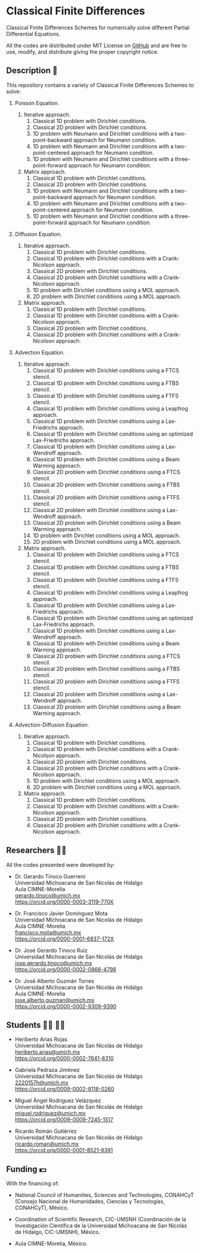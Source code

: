 # Classical Finite Differences
Classical Finite Differences Schemes for numerically solve different Partial Differential Equations.

All the codes are distributed under MIT License on [GitHub](https://github.com/gstinoco/Classical-Finite-Differences) and are free to use, modify, and distribute giving the proper copyright notice.

<!--![Approximate and Theoretical solutions of the problem on ZIR region](/Results/Clouds/Explicit/Steps/ZIR_2_05.png)*/-->

## Description :memo:
This repository contains a variety of Classical Finite Differences Schemes to solve:<br>
1. Poisson Equation.
    1. Iterative approach.
        1. Classical 1D problem with Dirichlet conditions.
        2. Classical 2D problem with Dirichlet conditions.
        3. 1D problem with Neumann and Dirichlet conditions with a two-point-backward approach for Neumann condition.
        4. 1D problem with Neumann and Dirichlet conditions with a two-point-centered approach for Neumann condition.
        5. 1D problem with Neumann and Dirichlet conditions with a three-point-forward approach for Neumann condition.
    2. Matrix approach.
        1. Classical 1D problem with Dirichlet conditions.
        2. Classical 2D problem with Dirichlet conditions.
        3. 1D problem with Neumann and Dirichlet conditions with a two-point-backward approach for Neumann condition.
        4. 1D problem with Neumann and Dirichlet conditions with a two-point-centered approach for Neumann condition.
        5. 1D problem with Neumann and Dirichlet conditions with a three-point-forward approach for Neumann condition.

2. Diffusion Equation.
    1. Iterative approach.
        1. Classical 1D problem with Dirichlet conditions.
        2. Classical 1D problem with Dirichlet conditions with a Crank-Nicolson approach.
        3. Classical 2D problem with Dirichlet conditions.
        4. Classical 2D problem with Dirichlet conditions with a Crank-Nicolson approach.
        5. 1D problem with Dirichlet conditions using a MOL approach.
        6. 2D problem with Dirichlet conditions using a MOL approach.
    2. Matrix approach.
        1. Classical 1D problem with Dirichlet conditions.
        2. Classical 1D problem with Dirichlet conditions with a Crank-Nicolson approach.
        3. Classical 2D problem with Dirichlet conditions.
        4. Classical 2D problem with Dirichlet conditions with a Crank-Nicolson approach.

3. Advection Equation.
    1. Iterative approach.
        1. Classical 1D problem with Dirichlet conditions using a FTCS stencil.
        2. Classical 1D problem with Dirichlet conditions using a FTBS stencil.
        3. Classical 1D problem with Dirichlet conditions using a FTFS stencil.
        4. Classical 1D problem with Dirichlet conditions using a Leapfrog approach.
        5. Classical 1D problem with Dirichlet conditions using a Lax-Friedrichs approach.
        6. Classical 1D problem with Dirichlet conditions using an optimized Lax-Friedrichs approach.
        7. Classical 1D problem with Dirichlet conditions using a Lax-Wendroff approach.
        8. Classical 1D problem with Dirichlet conditions using a Beam Warming approach.
        9. Classical 2D problem with Dirichlet conditions using a FTCS stencil.
        10. Classical 2D problem with Dirichlet conditions using a FTBS stencil.
        11. Classical 2D problem with Dirichlet conditions using a FTFS stencil.
        12. Classical 2D problem with Dirichlet conditions using a Lax-Wendroff approach.
        13. Classical 2D problem with Dirichlet conditions using a Beam Warming approach.
        14. 1D problem with Dirichlet conditions using a MOL approach.
        15. 2D problem with Dirichlet conditions using a MOL approach.
    2. Matrix approach.
        1. Classical 1D problem with Dirichlet conditions using a FTCS stencil.
        2. Classical 1D problem with Dirichlet conditions using a FTBS stencil.
        3. Classical 1D problem with Dirichlet conditions using a FTFS stencil.
        4. Classical 1D problem with Dirichlet conditions using a Leapfrog approach.
        5. Classical 1D problem with Dirichlet conditions using a Lax-Friedrichs approach.
        6. Classical 1D problem with Dirichlet conditions using an optimized Lax-Friedrichs approach.
        7. Classical 1D problem with Dirichlet conditions using a Lax-Wendroff approach.
        8. Classical 1D problem with Dirichlet conditions using a Beam Warming approach.
        9. Classical 2D problem with Dirichlet conditions using a FTCS stencil.
        10. Classical 2D problem with Dirichlet conditions using a FTBS stencil.
        11. Classical 2D problem with Dirichlet conditions using a FTFS stencil.
        12. Classical 2D problem with Dirichlet conditions using a Lax-Wendroff approach.
        13. Classical 2D problem with Dirichlet conditions using a Beam Warming approach.

4. Advection-Diffusion Equation.
    1. Iterative approach.
        1. Classical 1D problem with Dirichlet conditions.
        2. Classical 1D problem with Dirichlet conditions with a Crank-Nicolson approach.
        3. Classical 2D problem with Dirichlet conditions.
        4. Classical 2D problem with Dirichlet conditions with a Crank-Nicolson approach.
        5. 1D problem with Dirichlet conditions using a MOL approach.
        6. 2D problem with Dirichlet conditions using a MOL approach.
    2. Matrix approach.
        1. Classical 1D problem with Dirichlet conditions.
        2. Classical 1D problem with Dirichlet conditions with a Crank-Nicolson approach.
        3. Classical 2D problem with Dirichlet conditions.
        4. Classical 2D problem with Dirichlet conditions with a Crank-Nicolson approach.
<!-- 5. Wave Equation.
6. Shallow Water Equations.-->

## Researchers :scientist:
All the codes presented were developed by:
    
  - Dr. Gerardo Tinoco Guerrero<br>
    Universidad Michoacana de San Nicolás de Hidalgo<br>
    Aula CIMNE-Morelia<br>
    gerardo.tinoco@umich.mx<br>
    https://orcid.org/0000-0003-3119-770X

  - Dr. Francisco Javier Domínguez Mota<br>
    Universidad Michoacana de San Nicolás de Hidalgo<br>
    Aula CIMNE-Morelia<br>
    francisco.mota@umich.mx<br>
    https://orcid.org/0000-0001-6837-172X
  
  - Dr. José Gerardo Tinoco Ruiz<br>
    Universidad Michoacana de San Nicolás de Hidalgo<br>
    jose.gerardo.tinoco@umich.mx<br>
    https://orcid.org/0000-0002-0866-4798

  - Dr. José Alberto Guzmán Torres<br>
    Universidad Michoacana de San Nicolás de Hidalgo<br>
    Aula CIMNE-Morelia<br>
    jose.alberto.guzman@umich.mx<br>
    https://orcid.org/0000-0002-9309-9390

## Students :man_student: :woman_student:
  - Heriberto Arias Rojas<br>
    Universidad Michoacana de San Nicolás de Hidalgo<br>
    heriberto.arias@umich.mx<br>
    https://orcid.org/0000-0002-7641-8310

  - Gabriela Pedraza Jiménez<br>
    Universidad Michoacana de San Nicolás de Hidalgo<br>
    2220157h@umich.mx<br>
    https://orcid.org/0009-0002-8118-0260
  
  - Miguel Ángel Rodríguez Velázquez<br>
    Universidad Michoacana de San Nicolás de Hidalgo<br>
    miguel.rodriguez@umich.mx<br>
    https://orcid.org/0009-0009-7245-1517
  
  - Ricardo Román Gutiérrez<br>
    Universidad Michoacana de San Nicolás de Hidalgo<br>
    ricardo.roman@umich.mx<br>
    https://orcid.org/0000-0001-8521-9391

## Funding :dollar:
With the financing of:

  - National Council of Humanities, Sciences and Technologies, CONAHCyT (Consejo Nacional de Humanidades, Ciencias y Tecnologías, CONAHCyT), México.
  
  - Coordination of Scientific Research, CIC-UMSNH (Coordinación de la Investigación Científica de la Universidad Michoacana de San Nicolás de Hidalgo, CIC-UMSNH), México.
  
  - Aula CIMNE-Morelia, México.